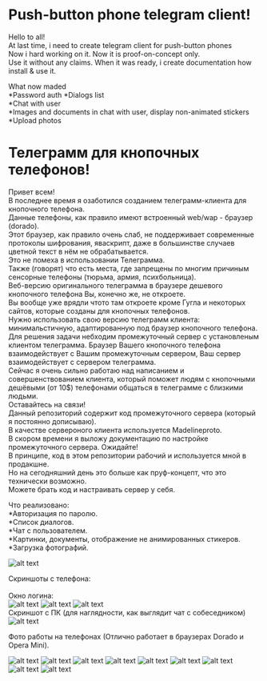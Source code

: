 # Push-button phone telegram client!

Hello to all!<br>
At last time, i need to create telegram client for push-button phones<br>
Now i hard working on it. Now it is proof-on-concept only.<br>
Use it without any claims. When it was ready, i create documentation how install & use it.<br>


What now maded<br>
*Password auth
*Dialogs list<br>
*Chat with user<br>
*Images and documents in chat with user, display non-animated stickers<br>
*Upload photos<br>


# Телеграмм для кнопочных телефонов!
Привет всем!<br>
В последнее время я озаботился созданием телеграмм-клиента для кнопочного телефона.<br>
Данные телефоны, как правило имеют встроенный web/wap - браузер (dorado).<br>
Этот браузер, как правило очень слаб, не поддерживает современные протоколы шифрования, яваскрипт, даже в большинстве случаев цветной текст в нём не обрабатывается.<br>
Это не помеха в использовании Телеграмма.<br>
Также (говорят) что есть места, где запрещены по многим причиным сенсорные телефоны (тюрьма, армия, психбольница).<br>
Веб-версию оригинального телеграмма в браузере дешевого кнопочного телефона Вы, конечно же, не откроете.<br> Вы вообще уже врядли чтото там откроете кроме Гугла и некоторых сайтов, которые созданы для кнопочных телефонов.<br>
Нужно использовать свою версию телеграмм клиента: минимальстичную, адаптированную под браузер кнопочного телефона.<br>
Для решения задачи небходим промежуточный сервер с установленым клиентом телеграмма. Браузер Вашего кнопочного телефона взаимодействует с Вашим промежуточным сервером, Ваш сервер взаимодействует с сервером телеграмма.<br>
Сейчас я очень сильно работаю над написанием и совершенствованием клиента, который поможет людям с кнопочными дешёвыми (от 10$) телефонами общаться в телеграмме с близкими людьми.<br> Оставайтесь на связи!<br>
Данный репозиторий содержит код промежуточного сервера (который я постоянно дописываю).<br> 
В качестве сервероного клиента используется Madelineproto.<br>
В скором времени я выложу документацию по настройке промежуточного сервера. Ожидайте!<br>
В принципе, код в этом репозитории рабочий и используется мной в продакшне.<br> Но на сегодняшний день это больше как пруф-концепт, что это технически возможно.<br> Можете брать код и настраивать сервер у себя.<br>

Что реализовано:<br>
*Авторизация по паролю.<br>
*Список диалогов.<br>
*Чат с пользователем.<br>
*Картинки, документы, отображение не анимированных стикеров.<br>
*Загрузка фотографий.<br>

![alt text](https://raw.githubusercontent.com/nallion/wap-telegram/main/.gitignore/g_9.jpg)<br>

Скриншоты c телефона:<br><br>
Окно логина:<br>
![alt text](https://github.com/nallion/wap-telegram/blob/main/.gitignore/login.jpg?raw=true)
![alt text](https://raw.githubusercontent.com/nallion/wap-telegram/main/.gitignore/2_dialoglist.jpg)
![alt text](https://raw.githubusercontent.com/nallion/wap-telegram/main/.gitignore/3_dialog.jpg)<br>
Скриншот с ПК (для наглядности, как выглядит чат с собеседником)<br>
![alt text](https://github.com/nallion/wap-telegram/blob/main/.gitignore/fullchat.png?raw=true)<br>

Фото работы на телефонах (Отлично работает в браузерах Dorado и Opera Mini).

![alt text](https://github.com/nallion/wap-telegram/blob/main/.gitignore/1_SIGMA.jpg?raw=true)
![alt text](https://github.com/nallion/wap-telegram/blob/main/.gitignore/1_nokia.jpg?raw=true)
![alt text](https://github.com/nallion/wap-telegram/blob/main/.gitignore/2_SIGMA.jpg?raw=true)
![alt text](https://github.com/nallion/wap-telegram/blob/main/.gitignore/2_nokia.jpg?raw=true)
![alt text](https://github.com/nallion/wap-telegram/blob/main/.gitignore/3_Nokia.jpg?raw=true)
![alt text](https://github.com/nallion/wap-telegram/blob/main/.gitignore/3_SIGMA.jpg?raw=true)
![alt text](https://github.com/nallion/wap-telegram/blob/main/.gitignore/nomi_1.jpg?raw=true)
![alt text](https://github.com/nallion/wap-telegram/blob/main/.gitignore/nomi_2.jpg?raw=true)
![alt text](https://github.com/nallion/wap-telegram/blob/main/.gitignore/nomi_3.jpg?raw=true)

